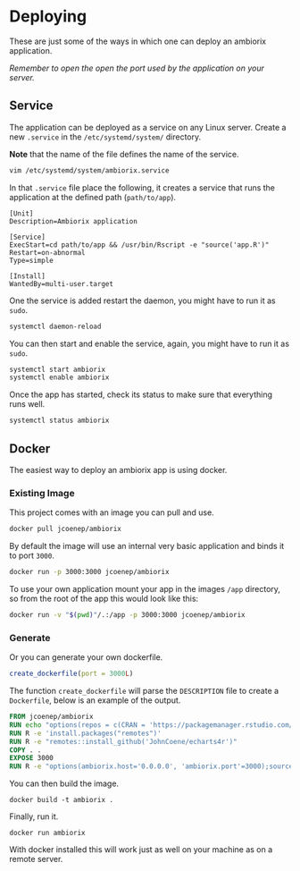 # Deploying

These are just some of the ways in which one can deploy an ambiorix application.

_Remember to open the open the port used by the application on your server._

## Service

The application can be deployed as a service on any Linux server. Create a new `.service` in the `/etc/systemd/system/` directory.

**Note** that the name of the file defines the name of the service.

```bash
vim /etc/systemd/system/ambiorix.service
```

In that `.service` file place the following, it creates a service that runs the application at the defined path (`path/to/app`).

```
[Unit]
Description=Ambiorix application

[Service]
ExecStart=cd path/to/app && /usr/bin/Rscript -e "source('app.R')"
Restart=on-abnormal
Type=simple

[Install]
WantedBy=multi-user.target
```

One the service is added restart the daemon, you might have to run it as `sudo`.

```bash
systemctl daemon-reload
```

You can then start and enable the service, again, you might have to run it as `sudo`.

```bash
systemctl start ambiorix
systemctl enable ambiorix
```

Once the app has started, check its status to make sure that everything runs well.

```bash
systemctl status ambiorix
```

## Docker

The easiest way to deploy an ambiorix app is using docker. 

### Existing Image

This project comes with an image you can pull and use.

```bash
docker pull jcoenep/ambiorix
```

By default the image will use an internal very basic application and binds it to port `3000`.

```bash
docker run -p 3000:3000 jcoenep/ambiorix
```

To use your own application mount your app in the images `/app` directory, so from the root of the app this would look like this:

```bash
docker run -v "$(pwd)"/.:/app -p 3000:3000 jcoenep/ambiorix
```

### Generate

Or you can generate your own dockerfile.

```r
create_dockerfile(port = 3000L)
```

The function `create_dockerfile` will parse the `DESCRIPTION` file to create a `Dockerfile`, below is an example of the output.

```dockerfile
FROM jcoenep/ambiorix
RUN echo "options(repos = c(CRAN = 'https://packagemanager.rstudio.com/all/latest'), download.file.method = 'libcurl')" >> /usr/local/lib/R/etc/Rprofile.site
RUN R -e 'install.packages("remotes")'
RUN R -e "remotes::install_github('JohnCoene/echarts4r')"
COPY . .
EXPOSE 3000
RUN R -e "options(ambiorix.host='0.0.0.0', 'ambiorix.port'=3000);source('app.R')"
```

You can then build the image.

```docker
docker build -t ambiorix .
```

Finally, run it.

```docker
docker run ambiorix
```

With docker installed this will work just as well on your machine as on a remote server.
